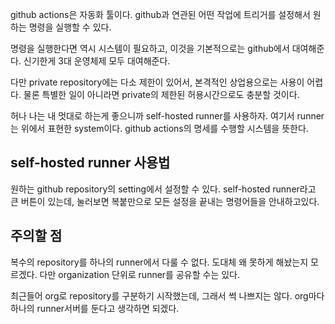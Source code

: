 github actions은 자동화 툴이다. github과 연관된 어떤 작업에 트리거를 설정해서 원하는 명령을 실행할 수 있다.

명령을 실행한다면 역시 시스템이 필요하고, 이것을 기본적으로는 github에서 대여해준다. 신기한게 3대 운영체제 모두 대여해준다.

다만 private repository에는 다소 제한이 있어서, 본격적인 상업용으로는 사용이 어렵다. 물론 특별한 일이
아니라면 private의 제한된 허용시간으로도 충분할 것이다.

허나 나는 내 멋대로 하는게 좋으니까 self-hosted runner를 사용하자. 여기서 runner는 위에서 표현한 system이다.
github actions의 명세를 수행할 시스템을 뜻한다.

## self-hosted runner 사용법

원하는 github repository의 setting에서 설정할 수 있다. self-hosted runner라고 큰 버튼이 있는데, 눌러보면
복붙만으로 모든 설정을 끝내는 명령어들을 안내하고있다.

## 주의할 점

복수의 repository를 하나의 runner에서 다룰 수 없다. 도대체 왜 못하게 해놨는지 모르겠다. 다만 organization
단위로 runner를 공유할 수는 있다.

최근들어 org로 repository를 구분하기 시작했는데, 그래서 썩 나쁘지는 않다. org마다 하나의 runner서버를 둔다고 생각하면 되겠다.
